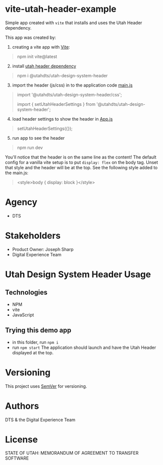 # vite-utah-header-example
Simple app created with `vite` that installs and uses the Utah Header dependency.

This app was created by:
1. creating a vite app with [Vite](https://vitejs.dev/guide/):
> npm init vite@latest
2. install [utah header dependency](https://www.npmjs.com/package/@utahdts/utah-design-system-header)
> npm i @utahdts/utah-design-system-header
3. import the header (js/css) in to the application code [main.js](./main.js)
> import '@utahdts/utah-design-system-header/css';
>
> import { setUtahHeaderSettings } from '@utahdts/utah-design-system-header';
4. load header settings to show the header in [App.js](./src/App.js)
> setUtahHeaderSettings({});
5. run app to see the header
> npm run dev

You'll notice that the header is on the same line as the content! The default config for a vanilla vite setup is to put `display: flex` on the body tag. Unset that style and the header will be at the top. See the following style added to the main.js:
> &lt;style>body { display: block }&lt;/style>

# Agency
- DTS

# Stakeholders
- Product Owner: Joseph Sharp
- Digital Experience Team

# Utah Design System Header Usage
## Technologies
- NPM
- vite
- JavaScript

## Trying this demo app
- in this folder, run `npm i`
- run `npm start`
The application should launch and have the Utah Header displayed at the top.

# Versioning
This project uses [SemVer](http://semver.org/) for versioning.

# Authors
DTS & the Digital Experience Team

# License
STATE OF UTAH: MEMORANDUM OF AGREEMENT TO TRANSFER SOFTWARE
